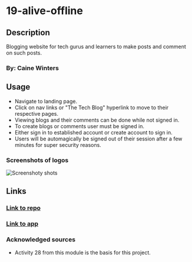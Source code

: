 # 19-alive-offline
## Description
Blogging website for tech gurus and learners to make posts and comment on such posts.


### By: Caine Winters

## Usage
- Navigate to landing page.
- Click on nav links or "The Tech Blog" hyperlink to move to their respective pages.
- Viewing blogs and their comments can be done while not signed in.
- To create blogs or comments user must be signed in.
- Either sign in to established account or create account to sign in.
- Users will be automagically be signed out of their session after a few minutes for super security reasons.


### Screenshots of logos 
![Screenshoty shots](./img/404.jpg)

## Links
### [Link to repo](https://github.com/elcaine/14-Blogging-Techy)
### [Link to app](https://techy-hero-blogging-ea74f2fd9a7c.herokuapp.com/)

### Acknowledged sources
- Activity 28 from this module is the basis for this project.
